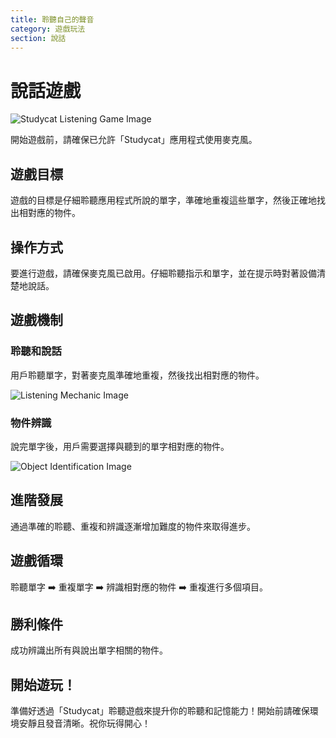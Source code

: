 ```yaml
---
title: 聆聽自己的聲音
category: 遊戲玩法
section: 說話
---
```

# 說話遊戲

![Studycat Listening Game Image](https://help.studycat.com/hc/article_attachments/34787998441881)

開始遊戲前，請確保已允許「Studycat」應用程式使用麥克風。

## 遊戲目標

遊戲的目標是仔細聆聽應用程式所說的單字，準確地重複這些單字，然後正確地找出相對應的物件。

## 操作方式

要進行遊戲，請確保麥克風已啟用。仔細聆聽指示和單字，並在提示時對著設備清楚地說話。

## 遊戲機制

### 聆聽和說話

用戶聆聽單字，對著麥克風準確地重複，然後找出相對應的物件。

![Listening Mechanic Image](https://help.studycat.com/hc/article_attachments/34787998444057)

### 物件辨識

說完單字後，用戶需要選擇與聽到的單字相對應的物件。

![Object Identification Image](https://help.studycat.com/hc/article_attachments/34787998447001)

## 進階發展

通過準確的聆聽、重複和辨識逐漸增加難度的物件來取得進步。

## 遊戲循環

聆聽單字 ➡️ 重複單字 ➡️ 辨識相對應的物件 ➡️ 重複進行多個項目。

## 勝利條件

成功辨識出所有與說出單字相關的物件。

## 開始遊玩！

準備好透過「Studycat」聆聽遊戲來提升你的聆聽和記憶能力！開始前請確保環境安靜且發音清晰。祝你玩得開心！